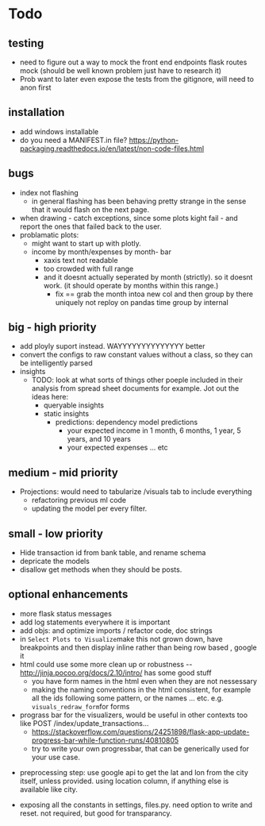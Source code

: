 # Todo

## testing

* need to figure out a way to mock the front end endpoints flask routes mock (should be well known problem just have to research it)
* Prob want to later even expose the tests from the gitignore, will need to anon first

## installation

* add windows installable
* do you need a MANIFEST.in file? https://python-packaging.readthedocs.io/en/latest/non-code-files.html

## bugs

* index not flashing
  * in general flashing has been behaving pretty strange in the sense that it would flash on the next page.
* when drawing - catch exceptions, since some plots kight fail - and report the ones that failed back to the user.
* problamatic plots:
    * might want to start up with plotly.
    * income by month/expenses by month- bar
        * xaxis text not readable
        * too crowded with full range
        * and it doesnt actually seperated by month (strictly). so it doesnt work. (it should operate by months within this range.)
            * fix == grab the month intoa  new col and then group by there uniquely not reploy on pandas time group by internal


## big - high priority

* add ployly suport instead. WAYYYYYYYYYYYYYY better
* convert the configs to raw constant values without a class, so they can be intelligently parsed 
* insights
  * TODO: look at what sorts of things other poeple included in their analysis from spread sheet documents for example. Jot out the ideas here:
    * queryable insights
    * static insights
      * predictions: dependency model predictions
        * your expected income in 1 month, 6 months, 1 year, 5 years, and 10 years
        * your expected expenses ... etc


## medium - mid priority

* Projections: would need to tabularize /visuals tab to include everything
  * refactoring previous ml code
  * updating the model per every filter.

## small - low priority

* Hide transaction id from bank table, and rename schema
* depricate the models
* disallow get methods when they should be posts.

## optional enhancements

* more flask status messages
* add log statements everywhere it is important
* add objs: and optimize imports / refactor code, doc strings
* in `Select Plots to Visualize`make this not grown down, have breakpoints and then display inline rather than being row based , google it
* html could use some more clean up or robustness -- <http://jinja.pocoo.org/docs/2.10/intro/> has some good stuff
    * you have form names in the html even when they are not nessessary
    * making the naming conventions in the html consistent, for example all the ids following some pattern, or the names ... etc. e.g. `visuals_redraw_form`for forms 
* prograss bar for the visualizers, would be useful in other contexts too like POST /index/update_transactions...
    * https://stackoverflow.com/questions/24251898/flask-app-update-progress-bar-while-function-runs/40810805
    * try to write your own progressbar, that can be generically used for your use case.
- preprocessing step: use google api to get the lat and lon from the city itself, unless provided. using location column, if anything else is available like city.
* exposing all the constants in settings, files.py. need option to write and reset. not required, but good for transparancy.

